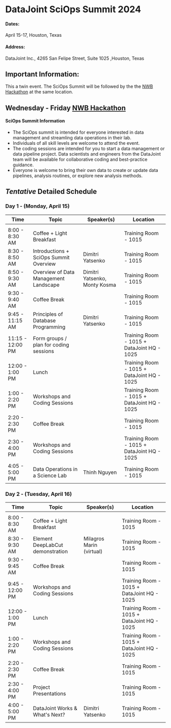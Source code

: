 # DataJoint SciOps Summit 2024

#### **Dates:**  
April 15-17, Houston, Texas

#### **Address:**
DataJoint Inc., 4265 San Felipe Street, Suite 1025 ,Houston, Texas

## **Important Information:**
This a twin event. The SciOps Summit will be followed by the the [NWB Hackathon](https://neurodatawithoutborders.github.io/nwb_hackathons/HCK18_2024_Dev_Hackathon_DataJoint) at the same location.
## Wednesday - Friday  [NWB Hackathon](https://neurodatawithoutborders.github.io/nwb_hackathons/HCK18_2024_Dev_Hackathon_DataJoint)

#### **SciOps Summit Information**
+ The SciOps summit is intended for everyone interested in data management and streamling data operations in their lab.
+ Individuals of all skill levels are welcome to attend the event.
+ The coding sessions are intended for you to start a data management or data pipeline project. Data scientists and engineers from the DataJoint team will be available for collaborative coding and best-practice guidance.
+ Everyone is welcome to bring their own data to create or update data pipelines, analysis routines, or explore new analysis methods.   

## *Tentative* Detailed Schedule
### **Day 1 - (Monday, April 15)**

| Time            | Topic                                         | Speaker(s)                       | Location                        |
|-----------------|-----------------------------------------------|----------------------------------|---------------------------------|
|                 |                                               |                                  |                                 |
| 8:00 - 8:30 AM  | Coffee + Light Breakfast                      |                                  | Training Room - 1015            |
| 8:30 - 8:50 AM  | Introductions + SciOps Summit Overview        | Dimitri Yatsenko                 | Training Room - 1015            |
| 8:50 - 9:30 AM  | Overview of Data Management Landscape         | Dimitri Yatsenko, Monty Kosma    | Training Room - 1015            |
| 9:30 - 9:40 AM  | Coffee Break                                  |                                  | Training Room - 1015            |
| 9:45 - 11:15 AM | Principles of Database Programming            | Dimitri Yatsenko                 | Training Room - 1015            |
| 11:15 - 12:00 PM| Form groups / plan for coding sessions        |                                  | Training Room - 1015 + DataJoint HQ - 1025 |
| 12:00 - 1:00 PM | Lunch                                         |                                  | Training Room - 1015 + DataJoint HQ - 1025 |
| 1:00 - 2:20 PM  | Workshops and Coding Sessions                 |                                  | Training Room - 1015 + DataJoint HQ - 1025 |
| 2:20 - 2:30 PM  | Coffee Break                                  |                                  | Training Room - 1015            |
| 2:30 - 4:00 PM  | Workshops and Coding Sessions                 |                                  | Training Room - 1015 + DataJoint HQ - 1025 |
| 4:05 - 5:00 PM  | Data Operations in a Science Lab              | Thinh Nguyen                     | Training Room - 1015            |



### **Day 2 - (Tuesday, April 16)**
| Time            | Topic                                         | Speaker(s)                       | Location                        |
|-----------------|-----------------------------------------------|----------------------------------|---------------------------------|
|                 |                                               |                                  |                                 |
| 8:00 - 8:30 AM  | Coffee + Light Breakfast                      |                                  | Training Room - 1015            |
| 8:30 - 9:30 AM  | Element DeepLabCut demonstration              | Milagros Marin (virtual)         | Training Room - 1015            |
| 9:30 - 9:45 AM  | Coffee Break                                  |                                  | Training Room - 1015            |
| 9:45 - 12:00 PM | Workshops and Coding Sessions                 |                                  | Training Room - 1015 + DataJoint HQ - 1025 |
| 12:00 - 1:00 PM | Lunch                                         |                                  | Training Room - 1015 + DataJoint HQ - 1025 |
| 1:00 - 2:20 PM  | Workshops and Coding Sessions                 |                                  | Training Room - 1015 + DataJoint HQ - 1025 |
| 2:20 - 2:30 PM  | Coffee Break                                  |                                  | Training Room - 1015            |
| 2:30 - 4:00 PM  | Project Presentations                         |                                  | Training Room - 1015            |
| 4:00 - 5:00 PM  | DataJoint Works & What's Next?                | Dimitri Yatsenko                 | Training Room - 1015            |
